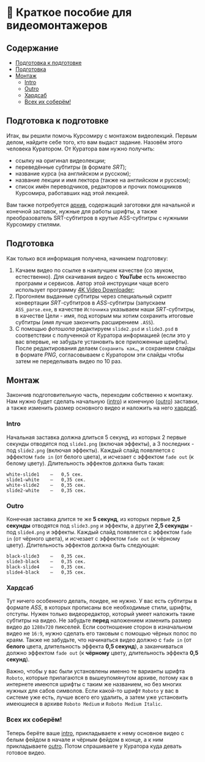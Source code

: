# 🚧 Краткое пособие для видеомонтажеров

## Содержание

* [Подготовка к подготовке](#Подготовка-к-подготовке)
* [Подготовка](#Подготовка)
* [Монтаж](#Монтаж)
    * [Intro](#intro)
    * [Outro](#outro)
    * [Хардсаб](#Хардсаб)
    * [Всех их соберём!](#Всех-их-соберём)

## Подготовка к подготовке
Итак, вы решили помочь Курсомиру с монтажом видеолекций. Первым делом, найдите себе того, кто вам выдаст задание. Назовём этого человека Куратором. От Куратора вам нужно получить:

* ссылку на оригинал видеолекции;
* переведённые субтитры (в формате _SRT_);
* название курса (на английском и русском);
* название лекции и имя лектора (также на английском и русском);
* список имён переводчиков, редакторов и прочих помощников Курсомира, работавших над этой лекцией.

Вам также потребуется [архив](https://cloud.kursomir.ru/index.php/s/fkAIlHdlwJLOcz7), содержащий заготовки для начальной и конечной заставок, нужные для работы шрифты, а также преобразователь SRT-субтитров в крутые ASS-субтитры с нужными Курсомиру стилями.

## Подготовка
Как только вся информация получена, начинаем подготовку:

1. Качаем видео по ссылке в наилучшем качестве (со звуком, естественно). Для скачивания видео с **_YouTube_** есть множество программ и сервисов. Автор этой инструкции чаще всего использует программу [4K Video Downloader](https://www.4kdownload.com/download);
2. Прогоняем выданные субтитры через специальный скрипт конвертации _SRT_-субтитров в _ASS_-субтитры (запускаем `ASS_parse.exe`, в качестве `Источника` указываем наши _SRT_-субтитры, в качестве Цели - имя, под которым мы хотим сохранить итоговые субтитры (имя лучше закончить расширением `.ASS`).
3. С помощью _фотошопа_ редактируем `slide2.psd` и `slide3.psd` в соответствии с полученной от Куратора информацией (если это у вас впервые, не забудьте установить все приложенные шрифты). После редактирования делаем `Сохранить как…`, и сохраняем слайды в формате _PNG_, согласовываем с Куратором эти слайды чтобы затем не переделывать видео по 10 раз.

## Монтаж
Закончив подготовительную часть, переходим собственно к монтажу. Нам нужно будет сделать начальную ([intro](#intro)) и конечную ([outro](#outro)) заставки, а также изменить размер основного видео и наложить на него [хардсаб](#хардсаб).

### Intro
Начальная заставка должна длиться 5 секунд, из которых 2 первые секунды отводятся под `slide1.png` (включая эффекты), а 3 последних - под `slide2.png` (включая эффекты). Каждый слайд появляется с эффектом `fade in` (от белого цвета), и исчезает с эффектом `fade out` (к белому цвету). Длительность эффектов должна быть такая:

```
white-slide1	—	0,5 сек.
slide1-white	—	0,35 сек.
white-slide2	—	0,35 сек.
slide2-white	—	0,35 сек.
```

### Outro
Конечная заставка длится те же **5 секунд**, из которых первые **2,5 секунды** отводятся под `slide3.png` и эффекты, а другие **2,5 секунды** - под `slide4.png` и эффекты. Каждый слайд появляется с эффектом `fade in` (от чёрного цвета), и исчезает с эффектом `fade out` (к чёрному цвету). Длительность эффектов должна быть следующая:

```
black-slide3	—	0,35 сек.
slide3-black	—	0,35 сек.
black-slide4	—	0,35 сек.
slide4-black	—	0,35 сек.
```

### Хардсаб
Тут ничего особенного делать, поидее, не нужно. У вас есть субтитры в формате _ASS_, в которых прописаны все необходимые стили, шрифты, отступы. Нужен только видеоредактор, который умеет наложить такие субтитры на видео. Не забудьте **перед** наложением изменить размер видео до `1280x720` пикселей. Если соотношение сторон в изначальном видео не `16:9`, нужно сделать его таковым с помощью чёрных полос по краям. Также не забудьте, что начинаться видео должно с `fade in` (от **белого** цвета, длительность эффекта **0,5 секунд**), а заканчиваться должно эффектом `fade out` (к **чёрному** цвету, длительность эффекта **0,5 секунд**).

Важно, чтобы у вас были установлены именно те варианты шрифта `Roboto`, которые прилагаются в вышеупомянутом архиве, потому как в интернете имеются шрифты с таким же названием, но без многих нужных для сабов символов. Если какой-то шрифт `Roboto` у вас в системе уже есть, лучше всего его удалить, а затем уже установить имеющиеся в архиве `Roboto Medium` и `Roboto Medium Italic`.

### Всех их соберём!
Теперь берёте ваше [intro](#intro), прикладываете к нему основное видео с белым фейдом в начале и чёрным фейдом в конце, а к ним прикладываете [outro](#outro). Потом спрашиваете у Куратора куда девать готовое видео.
